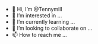 - 👋 Hi, I’m @Tennymill
- 👀 I’m interested in ...
- 🌱 I’m currently learning ...
- 💞️ I’m looking to collaborate on ...
- 📫 How to reach me ...

<!---
Tennymill/Tennymill is a ✨ special ✨ repository because its `README.md` (this file) appears on your GitHub profile.
You can click the Preview link to take a look at your changes.
--->
